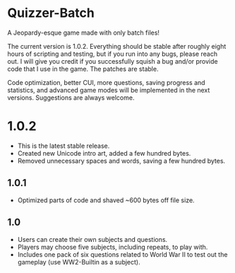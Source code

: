 # Quizzer-Batch
A Jeopardy-esque game made with only batch files!

The current version is 1.0.2. Everything should be stable after roughly eight hours of scripting and testing, but if you run into any bugs, please reach out. I will give you credit if you successfully squish a bug and/or provide code that I use in the game.
The patches are stable. 

Code optimization, better CUI, more questions, saving progress and statistics, and advanced game modes will be implemented in the next versions. Suggestions are always welcome.

# 1.0.2 #
* This is the latest stable release.
* Created new Unicode intro art, added a few hundred bytes.
* Removed unnecessary spaces and words, saving a few hundred bytes.

## 1.0.1 ##
* Optimized parts of code and shaved ~600 bytes off file size.

## 1.0 ##
* Users can create their own subjects and questions.
* Players may choose five subjects, including repeats, to play with.
* Includes one pack of six questions related to World War II to test out the gameplay (use WW2-Builtin as a subject).
